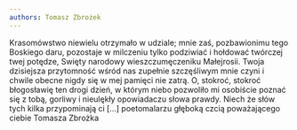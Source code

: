 ```yaml
---
authors: Tomasz Zbrożek
---
```


Krasomówstwo niewielu otrzymało w udziale; mnie zaś, pozbawionimu tego
Boskiego daru, pozostaje w milczeniu tylko podziwiać i hołdować twórczej
twej potędze, Swięty narodowy wieszczumęczeniku Małejrosii. Twoja
dzisiejsza przytomność wśród nas zupełnie szczęśliwym mnie czyni i
chwile obecne nigdy się w mej pamięci nie zatrą. O, stokroć, stokroć
błogosławię ten drogi dzień, w którym niebo pozwoliło mi osobiście
poznać się z tobą, gorliwy i nieulękły opowiadaczu słowa prawdy. Niech
że słów tych kilka przypominają ci [...] poetomalarzu głęboką czcią
poważającego ciebie Tomasza Zbrożka
